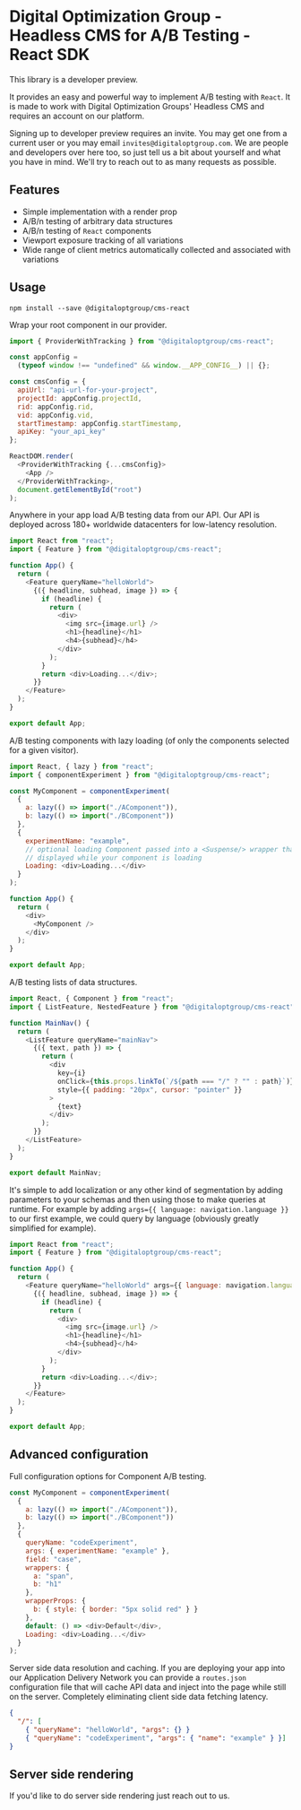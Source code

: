 # Digital Optimization Group - Headless CMS for A/B Testing - React SDK

This library is a developer preview.

It provides an easy and powerful way to implement A/B testing with `React`. It is made to work with Digital Optimization Groups' Headless CMS and requires an account on our platform.

Signing up to developer preview requires an invite. You may get one from a current user or you may email `invites@digitaloptgroup.com`. We are people and developers over here too, so just tell us a bit about yourself and what you have in mind. We'll try to reach out to as many requests as possible.

## Features

- Simple implementation with a render prop
- A/B/n testing of arbitrary data structures
- A/B/n testing of `React` components
- Viewport exposure tracking of all variations
- Wide range of client metrics automatically collected and associated with variations

## Usage

```
npm install --save @digitaloptgroup/cms-react
```

Wrap your root component in our provider.

```js
import { ProviderWithTracking } from "@digitaloptgroup/cms-react";

const appConfig =
  (typeof window !== "undefined" && window.__APP_CONFIG__) || {};

const cmsConfig = {
  apiUrl: "api-url-for-your-project",
  projectId: appConfig.projectId,
  rid: appConfig.rid,
  vid: appConfig.vid,
  startTimestamp: appConfig.startTimestamp,
  apiKey: "your_api_key"
};

ReactDOM.render(
  <ProviderWithTracking {...cmsConfig}>
    <App />
  </ProviderWithTracking>,
  document.getElementById("root")
);
```

Anywhere in your app load A/B testing data from our API. Our API is deployed across 180+ worldwide datacenters for low-latency resolution.

```js
import React from "react";
import { Feature } from "@digitaloptgroup/cms-react";

function App() {
  return (
    <Feature queryName="helloWorld">
      {({ headline, subhead, image }) => {
        if (headline) {
          return (
            <div>
              <img src={image.url} />
              <h1>{headline}</h1>
              <h4>{subhead}</h4>
            </div>
          );
        }
        return <div>Loading...</div>;
      }}
    </Feature>
  );
}

export default App;
```

A/B testing components with lazy loading (of only the components selected for a given visitor).

```js
import React, { lazy } from "react";
import { componentExperiment } from "@digitaloptgroup/cms-react";

const MyComponent = componentExperiment(
  {
    a: lazy(() => import("./AComponent")),
    b: lazy(() => import("./BComponent"))
  },
  {
    experimentName: "example",
    // optional loading Component passed into a <Suspense/> wrapper that is
    // displayed while your component is loading
    Loading: <div>Loading...</div>
  }
);

function App() {
  return (
    <div>
      <MyComponent />
    </div>
  );
}

export default App;
```

A/B testing lists of data structures.

```js
import React, { Component } from "react";
import { ListFeature, NestedFeature } from "@digitaloptgroup/cms-react";

function MainNav() {
  return (
    <ListFeature queryName="mainNav">
      {({ text, path }) => {
        return (
          <div
            key={i}
            onClick={this.props.linkTo(`/${path === "/" ? "" : path}`)}
            style={{ padding: "20px", cursor: "pointer" }}
          >
            {text}
          </div>
        );
      }}
    </ListFeature>
  );
}

export default MainNav;
```

It's simple to add localization or any other kind of segmentation by adding parameters to your schemas and then using those to make queries at runtime. For example by adding `args={{ language: navigation.language }}` to our first example, we could query by language (obviously greatly simplified for example).

```js
import React from "react";
import { Feature } from "@digitaloptgroup/cms-react";

function App() {
  return (
    <Feature queryName="helloWorld" args={{ language: navigation.language }}>
      {({ headline, subhead, image }) => {
        if (headline) {
          return (
            <div>
              <img src={image.url} />
              <h1>{headline}</h1>
              <h4>{subhead}</h4>
            </div>
          );
        }
        return <div>Loading...</div>;
      }}
    </Feature>
  );
}

export default App;
```

## Advanced configuration

Full configuration options for Component A/B testing.

```js
const MyComponent = componentExperiment(
  {
    a: lazy(() => import("./AComponent")),
    b: lazy(() => import("./BComponent"))
  },
  {
    queryName: "codeExperiment",
    args: { experimentName: "example" },
    field: "case",
    wrappers: {
      a: "span",
      b: "h1"
    },
    wrapperProps: {
      b: { style: { border: "5px solid red" } }
    },
    default: () => <div>Default</div>,
    Loading: <div>Loading...</div>
  }
);
```

Server side data resolution and caching. If you are deploying your app into our Application Delivery Network you can provide a `routes.json` configuration file that will cache API data and inject into the page while still on the server. Completely eliminating client side data fetching latency.

```json
{
  "/": [
    { "queryName": "helloWorld", "args": {} }
    { "queryName": "codeExperiment", "args": { "name": "example" } }]
}
```

## Server side rendering

If you'd like to do server side rendering just reach out to us.
